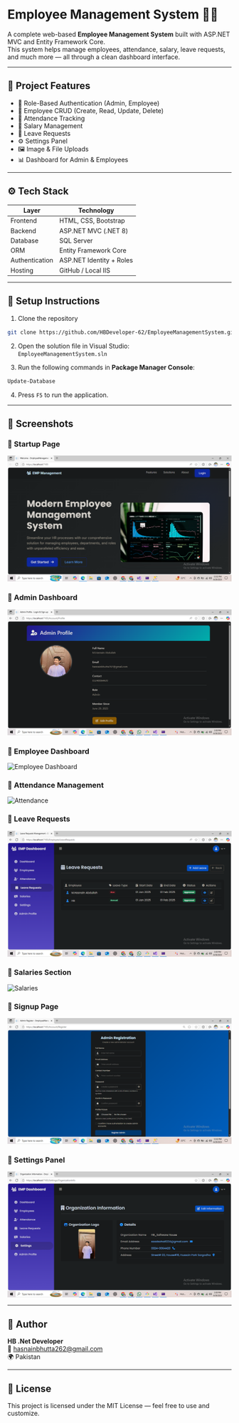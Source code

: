 # Employee Management System 👨‍💼

A complete web-based **Employee Management System** built with ASP.NET MVC and Entity Framework Core.  
This system helps manage employees, attendance, salary, leave requests, and much more — all through a clean dashboard interface.

---

## 🧠 Project Features

- 🔐 Role-Based Authentication (Admin, Employee)
- 🧾 Employee CRUD (Create, Read, Update, Delete)
- 📅 Attendance Tracking
- 💸 Salary Management
- 📝 Leave Requests
- ⚙️ Settings Panel
- 🖼️ Image & File Uploads
- 📊 Dashboard for Admin & Employees

---

## ⚙️ Tech Stack

| Layer            | Technology               |
|------------------|---------------------------|
| Frontend         | HTML, CSS, Bootstrap     |
| Backend          | ASP.NET MVC (.NET 8)     |
| Database         | SQL Server               |
| ORM              | Entity Framework Core    |
| Authentication   | ASP.NET Identity + Roles |
| Hosting          | GitHub / Local IIS       |

---

## 🚀 Setup Instructions

1. Clone the repository  
```bash
git clone https://github.com/HBDeveloper-62/EmployeeManagementSystem.git
```

2. Open the solution file in Visual Studio:  
   `EmployeeManagementSystem.sln`

3. Run the following commands in **Package Manager Console**:  
```bash
Update-Database
```

4. Press `F5` to run the application.

---

## 📸 Screenshots

### 🔹 Startup Page
![Startup](Screenshots/startup/startup.png)

### 🔹 Admin Dashboard
![Admin](Screenshots/admin/admin.png)

### 🔹 Employee Dashboard
![Employee Dashboard](Screenshots/employeedashboard/employeedashboard.png)

### 🔹 Attendance Management
![Attendance](Screenshots/attendnence/attendnence.png)

### 🔹 Leave Requests
![Leave Requests](Screenshots/leaverequests/leaverequests.png)

### 🔹 Salaries Section
![Salaries](Screenshots/salaries/salaries.png)

### 🔹 Signup Page
![Signup](Screenshots/signup/signup.png)

### 🔹 Settings Panel
![Settings](Screenshots/setting/setting.png)

---

## 👤 Author

**HB .Net Developer**  
📧 hasnainbhutta262@gmail.com  
🌍 Pakistan  

---

## 📃 License

This project is licensed under the MIT License — feel free to use and customize.
